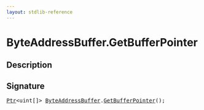 ```yaml
---
layout: stdlib-reference
---
```


# ByteAddressBuffer\.GetBufferPointer

## Description





## Signature 

<pre>
<a href="../../ptr-0/index.html" class="code_type">Ptr</a>&lt;<span class="code_keyword">uint</span>[]&gt; <a href="../index.html" class="code_type">ByteAddressBuffer</a>.<a href=".html">GetBufferPointer</a>();

</pre>

